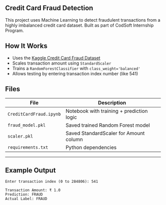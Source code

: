 ## Credit Card Fraud Detection

This project uses Machine Learning to detect fraudulent transactions from a highly imbalanced credit card dataset. Built as part of CodSoft Internship Program.
## How It Works

- Uses the [Kaggle Credit Card Fraud Dataset](https://www.kaggle.com/datasets/mlg-ulb/creditcardfraud)
- Scales transaction amount using `StandardScaler`
- Trains a `RandomForestClassifier` with `class_weight='balanced'`
- Allows testing by entering transaction index number (like 541)

## Files

| File                  | Description                            |
|-----------------------|----------------------------------------|
| `CreditCardFraud.ipynb` | Notebook with training + prediction logic |
| `fraud_model.pkl`       | Saved trained Random Forest model     |
| `scaler.pkl`            | Saved StandardScaler for Amount column |
| `requirements.txt`      | Python dependencies                  |

---

## Example Output

```text
Enter transaction index (0 to 284806): 541

Transaction Amount: ₹ 1.0
Prediction: FRAUD
Actual Label: FRAUD

